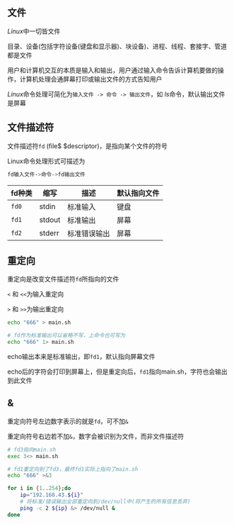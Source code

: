 <!--
 * @Description: 
 * @Version: 1.0
 * @Author: DaLao
 * @Email: dalao_li@163.com
 * @Date: 2021-03-30 11:54:45
 * @LastEditors: DaLao
 * @LastEditTime: 2021-12-28 18:49:25
-->

## 文件

$Linux$中一切皆文件

目录、设备(包括字符设备(键盘和显示器)、块设备)、进程、线程、套接字、管道都是文件

用户和计算机交互的本质是输入和输出，用户通过输入命令告诉计算机要做的操作，计算机处理会通屏幕打印或输出文件的方式告知用户

$Linux$命令处理可简化为`输入文件 -> 命令 -> 输出文件`，如 $ls$命令，默认输出文件是屏幕


## 文件描述符

文件描述符`fd` (file$ $descriptor)，是指向某个文件的符号

Linux命令处理形式可描述为

```sh
fd输入文件->命令->fd输出文件
```

| fd种类 | 缩写   | 描述         | 默认指向文件 |
| ------ | ------ | ------------ | ------------ |
| `fd0`  | stdin  | 标准输入     | 键盘         |
| `fd1`  | stdout | 标准输出     | 屏幕         |
| `fd2`  | stderr | 标准错误输出 | 屏幕         |


## 重定向

重定向是改变文件描述符`fd`所指向的文件

`<` 和 `<<`为输入重定向

`>` 和 `>>`为输出重定向

```sh
echo "666" > main.sh

# fd作为标准输出可以省略不写，上命令也可写为
echo "666" 1> main.sh
```
echo输出本来是标准输出，即`fd1`，默认指向屏幕文件

echo后的字符会打印到屏幕上，但是重定向后，`fd1`指向main.sh，字符也会输出到此文件


## &

重定向符号左边数字表示的就是`fd`，可不加`&`  

重定向符号右边若不加`&`，数字会被识别为文件，而非文件描述符


```sh
# fd3指向main.sh
exec 3<> main.sh

# fd1重定向到了fd3，最终fd1实际上指向了main.sh
echo "666" >&3
```

```sh
for i in {1..254};do
    ip="192.168.43.${i}"
    # 将标准/错误输出全部重定向到/dev/null中(将产生的所有信息丢弃)
    ping -c 2 ${ip} &> /dev/null &
done
```